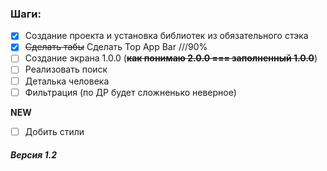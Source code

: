### Шаги:

- [x] Создание проекта и установка библиотек из обязательного стэка
- [X] ~~Сделать табы~~ Сделать Top App Bar ///90%
- [ ] Создание экрана 1.0.0 (~~**как понимаю 2.0.0 === заполненный 1.0.0**~~)
- [ ] Реализовать поиск
- [ ] Деталька человека
- [ ] Фильтрация (по ДР будет сложненько неверное)

**NEW**

- [ ] Добить стили

##### Версия 1.2